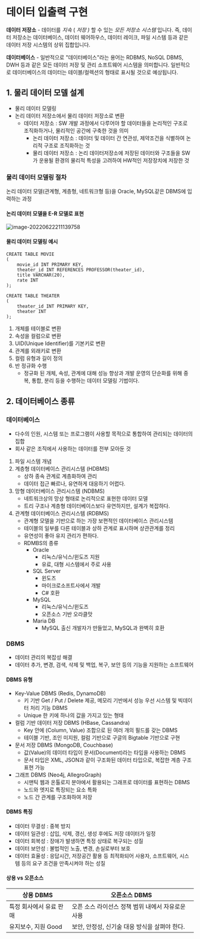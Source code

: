 # 데이터 입출력 구현



**데이터 저장소** - 데이터를 *지속* ( *저장 )* 할 수 있는 *모든 저장소 시스템* 입니다. 즉, 데이터 저장소는 데이터베이스, 데이터 웨어하우스, 데이터 레이크, 파일 시스템 등과 같은 데이터 저장 시스템의 상위 집합입니다.

**데이터베이스** - 일반적으로 "데이터베이스"라는 용어는 RDBMS, NoSQL DBMS, DWH 등과 같은 모든 데이터 저장 및 관리 소프트웨어 시스템을 의미합니다. 일반적으로 데이터베이스의 데이터는 테이블/컬렉션의 형태로 표시될 것으로 예상됩니다.



## 1. 물리 데이터 모델 설계

- 물리 데이터 모델링
- 논리 데이터 저장소에서 물리 데이터 저장소로 변환
  - 데이터 저장소 : SW 개발 과정에서 다루어야 할 데이터들을 논리적인 구조로 조직화하거나, 물리적인 공간에 구축한 것을 의미
    - 논리 데이터 저장소 : 데이터 및 데이터 간 연관성, 제약조건을 식별하여 논리적 구조로 조직화하는 것
    - 물리 데이터 저장소 : 논리 데이터저장소에 저장된 데이터와 구조들을 SW가 운용될 환경의 물리적 특성을 고려하여 HW적인 저장장치에 저장한 것



### 물리 데이터 모델링 절차

논리 데이터 모델(관계형, 계층형, 네트워크형 등)을 Oracle, MySQL같은 DBMS에 입력하는 과정



#### 논리 데이터 모델을 E-R 모델로 표현

![image-20220622211139758](https://github.com/jelee6613/Computer-Science/tree/main/1%EC%A3%BC%EC%B0%A8/%EB%AC%BC%EB%A6%AC%EB%8D%B0%EC%9D%B4%ED%84%B0%20%EB%AA%A8%EB%8D%B8%20%EC%84%A4%EA%B3%84%2C%20%EB%8D%B0%EC%9D%B4%ED%84%B0%EB%B2%A0%EC%9D%B4%EC%8A%A4%20%EC%A2%85%EB%A5%98.assets)



#### 물리 데이터 모델링 예시

```mysql
CREATE TABLE MOVIE
(
	movie_id INT PRIMARY KEY,
    theater_id INT REFERENCES PROFESSOR(theater_id),
    title VARCHAR(20),
    rate INT
);

CREATE TABLE THEATER
(
	theater_id INT PRIMARY KEY,
    theater INT
);
```



1. 개체를 테이블로 변환
2. 속성을 컬럼으로 변환
3. UID(Unique Identifier)를 기본키로 변환
4. 관계를 외래키로 변환
5. 컬럼 유형과 길이 정의
6. 반 정규화 수행
   - 정규화 된 개체, 속성, 관계에 대해 성능 향상과 개발 운영의 단순화를 위해 중복, 통합, 분리 등을 수행하는 데이터 모델링 기법이다.



## 2. 데이터베이스 종류

### 데이터베이스

- 다수의 인원, 시스템 또는 프로그램이 사용할 목적으로 통합하여 관리되는 데이터의 집합
- 회사 같은 조직에서 사용하는 데이터를 전부 모아둔 것



1. 파일 시스템 개념
2. 계층형 데이터베이스 관리시스템 (HDBMS)
   - 상하 종속 관계로 계층화하여 관리
   - 데이터 접근 빠르나, 유연하게 대응하기 어렵다.
3. 망형 데이터베이스 관리시스템 (NDBMS)
   - 네트워크상의 망상 형태로 논리적으로 표현한 데이터 모델
   - 트리 구조나 계층형 데이터베이스보다 유연하지만, 설계가 복잡하다.
4. 관계형 데이터베이스 관리시스템 (RDBMS)
   - 관계형 모델을 기반으로 하는 가장 보편적인 데이터베이스 관리시스템
   - 테이블의 일부를 다른 테이블과 상하 관계로 표시하며 상관관계를 정리
   - 유연성이 좋아 유지 관리가 편하다.
   - RDMBS의 종류
     - Oracle
       - 리눅스/유닉스/윈도즈 지원
       - 유료, 대형 시스템에서 주로 사용
     - SQL Server
       - 윈도즈
       - 마이크로소프트사에서 개발
       - C# 호환
     - MySQL
       - 리눅스/유닉스/윈도즈
       - 오픈소스 기반 오라클맛
     - Maria DB
       - MySQL 출신 개발자가 만들었고, MySQL과 완벽히 호환



### DBMS

- 데이터 관리의 복잡성 해결
- 데이터 추가, 변경, 검색, 삭제 및 백업, 복구, 보안 등의 기능을 지원하는 소프트웨어



#### DBMS 유형

- Key-Value DBMS (Redis, DynamoDB)
  - 키 기반 Get / Put / Delete 제공, 메모리 기반에서 성능 우선 시스템 및 빅데이터 처리 기능 DBMS
  - Unique 한 키에 하나의 값을 가지고 있는 형태
- 컬럼 기반 데이터 저장 DBMS (HBase, Cassandra)
  - Key 안에 (Column, Value) 조합으로 된 여러 개의 필드를 갖는 DBMS
  - 테이블 기반, 조인 미지원, 컬럼 기반으로 구글의 Bigtable 기반으로 구현
- 문서 저장 DBMS (MongoDB, Couchbase)
  - 값(Value)의 데이터 타입이 문서(Document)라는 타입을 사용하는 DBMS
  - 문서 타입은 XML, JSON과 같이 구조화된 데이터 타입으로, 복잡한 계층 구조 표현 가능
- 그래프 DBMS (Neo4j, AllegroGraph)
  - 시맨틱 웹과 온톨로지 분야에서 활용되는 그래프로 데이터를 표현하는 DBMS
  - 노드와 엣지로 특징되는 요소 특화
  - 노드 간 관계를 구조화하여 저장



#### DBMS 특징

- 데이터 무결성 : 중복 방지
- 데이터 일관성 : 삽입, 삭제, 갱신, 생성 후에도 저장 데이터가 일정
- 데이터 회복성 : 장애가 발생하면 특정 상태로 복구되는 성질
- 데이터 보안성 : 불법적인 노출, 변경, 손실로부터 보호
- 데이터 효율성 : 응답시간, 저장공간 활용 등 최적화되어 사용자, 소프트웨어, 시스템 등의 요구 조건을 만족시켜야 하는 성질



#### 상용 vs 오픈소스

| 상용 DBMS               | 오픈소스 DBMS                                     |
| ----------------------- | ------------------------------------------------- |
| 특정 회사에서 유료 판매 | 오픈 소스 라이선스 정책 범위 내에서 자유로운 사용 |
| 유지보수, 지원 Good     | 보안, 안정성, 신기술 대응 방식을 살펴야 한다.     |

